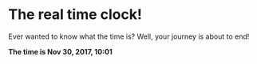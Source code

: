 # The real time clock!

Ever wanted to know what the time is? Well, your journey is about to end!

**The time is Nov 30, 2017, 10:01**